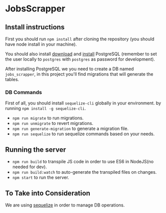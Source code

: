 # JobsScrapper

## Install instructions

First you should run `npm install` after cloning the repository (you should have node install in your machine).

You should also install [download](https://www.postgresql.org/download/) and [install](https://www.postgresql.org/docs/9.3/static/tutorial-install.html) PostgreSQL (remember to set the user locally to `postgres` with `postgres` as password for development).

After installing PostgreSQL we you need to create a DB named `jobs_scrapper`, in this project you'll find migrations that will generate the tables.

### DB Commands

First of all, you should install `sequelize-cli` globally in your environment. by running `npm install -g sequelize-cli`.

* `npm run migrate` to run migrations.
* `npm run unmigrate` to revert migrations.
* `npm run generate-migration` to generate a migration file.
* `npm run sequelize` to run sequelize commands based on your needs.

## Running the server

* `npm run build` to transpile JS code in order to use ES6 in NodeJS(no needed for dev).
* `npm run build:watch` to auto-generate the transpiled files on changes.
* `npm start` to run the server.

## To Take into Consideration

We are using [sequelize](http://docs.sequelizejs.com/manual/installation/getting-started) in order to manage DB operations.
